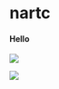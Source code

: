 # nartc

#### Hello 

![](https://media.giphy.com/media/13GIgrGdslD9oQ/giphy.gif)

![](https://media.giphy.com/media/ule4vhcY1xEKQ/giphy.gif)
